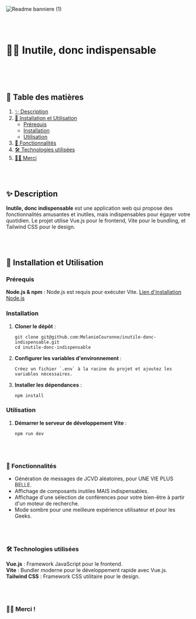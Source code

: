 ![Readme banniere (1)](https://github.com/user-attachments/assets/32ca5569-774b-4a2f-a292-74a593d16c8a)

<br><br>

# 👍🏻 Inutile, donc indispensable

<br><br>
<br>

## 🧪 Table des matières

1. [✨ Description](#-description)
2. [🔄 Installation et Utilisation](#-installation-et-utilisation)
   - [Prérequis](#prérequis)
   - [Installation](#installation)
   - [Utilisation](#utilisation)
3. [🚀 Fonctionnalités](#-fonctionnalités)
4. [🛠️ Technologies utilisées](#-technologies-utilisées)
5. [👋🏻 Merci](#-merci)

<br><br>

## ✨ Description

**Inutile, donc indispensable** est une application web qui propose des fonctionnalités amusantes et inutiles, mais indispensables pour égayer votre quotidien. Le projet utilise Vue.js pour le frontend, Vite pour le bundling, et Tailwind CSS pour le design.

<br><br>

## 🔄 Installation et Utilisation

### Prérequis

**Node.js & npm** : Node.js est requis pour exécuter Vite. [Lien d'installation Node.js](https://nodejs.org/)

### Installation

1.  **Cloner le dépôt** :

        git clone git@github.com:MelanieCouronne/inutile-donc-indispensable.git
        cd inutile-donc-indispensable

2.  **Configurer les variables d'environnement** :

        Créez un fichier `.env` à la racine du projet et ajoutez les variables nécessaires.

3.  **Installer les dépendances** :

        npm install

### Utilisation

1.  **Démarrer le serveur de développement Vite** :

        npm run dev

<br><br>

### 🚀 Fonctionnalités

- Génération de messages de JCVD aléatoires, pour UNE VIE PLUS BELLE.
- Affichage de composants inutiles MAIS indispensables.
- Affichage d'une sélection de conférences pour votre bien-être à partir d'un moteur de recherche.
- Mode sombre pour une meilleure expérience utilisateur et pour les Geeks.

<br><br>

### 🛠️ Technologies utilisées

**Vue.js** : Framework JavaScript pour le frontend.<br>
**Vite** : Bundler moderne pour le développement rapide avec Vue.js.<br>
**Tailwind CSS** : Framework CSS utilitaire pour le design.<br>

<br><br>

### 👋🏻 Merci !
